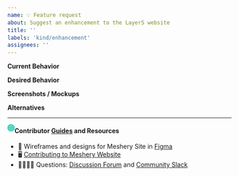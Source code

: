 ```yaml
---
name: 💡 Feature request
about: Suggest an enhancement to the Layer5 website
title: ''
labels: 'kind/enhancement'
assignees: ''
---
```

**Current Behavior**
<!-- A brief description of what the problem is. (e.g. I need to be able to...) -->

**Desired Behavior**
<!-- A brief description of the enhancement. -->

**Screenshots / Mockups**
<!-- Add any other context or screenshots about the feature request here. -->

**Alternatives**
<!-- A brief description of any alternative solutions or features you've considered. -->

---
<img src="https://raw.githubusercontent.com/meshery/meshery.io/master/images/logos/meshery-logo.png" width="16px" align="left" /><h4>Contributor [Guides](https://docs.meshery.io/project/contributing) and Resources</h4>

- 🎨 Wireframes and designs for Meshery Site in [Figma](https://www.figma.com/file/SMP3zxOjZztdOLtgN4dS2W/Meshery-UI)
- 🖥 [Contributing to Meshery Website](https://github.com/meshery/meshery.io#contributing-to-the-mesheryio-website)
- 🙋🏾🙋🏼 Questions: [Discussion Forum](https://discuss.layer5.io) and [Community Slack](http://slack.layer5.io)
